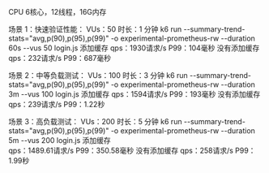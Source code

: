 CPU 6核心，12线程，16G内存

场景 1：快速验证性能：
VUs：50
时长：1 分钟
k6 run --summary-trend-stats="avg,p(90),p(95),p(99)" -o experimental-prometheus-rw --duration 60s --vus 50 login.js
添加缓存
    qps：1930请求/s
    P99：104毫秒
没有添加缓存
    qps：232请求/s
    P99：687毫秒


场景 2：中等负载测试：
VUs：100
时长：3 分钟
k6 run --summary-trend-stats="avg,p(90),p(95),p(99)" -o experimental-prometheus-rw --duration 3m --vus 100 login.js
添加缓存
    qps：1594请求/s
    P99：193毫秒
没有添加缓存
    qps：239请求/s
    P99：1.22秒


场景 3：高负载测试：
VUs：200
时长：5 分钟
k6 run --summary-trend-stats="avg,p(90),p(95),p(99)" -o experimental-prometheus-rw --duration 5m --vus 200 login.js
添加缓存    
    qps：1489.61请求/s
    P99：350.58毫秒
没有添加缓存
    qps：258请求/s
    P99：1.99秒